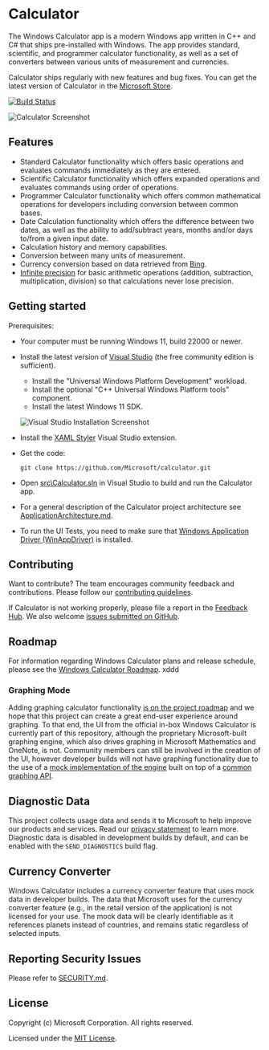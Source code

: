 # Calculator
The Windows Calculator app is a modern Windows app written in C++ and C# that ships pre-installed with Windows.
The app provides standard, scientific, and programmer calculator functionality, as well as a set of converters between various units of measurement and currencies.

Calculator ships regularly with new features and bug fixes. You can get the latest version of Calculator in the [Microsoft Store](https://www.microsoft.com/store/apps/9WZDNCRFHVN5).

[![Build Status](https://dev.azure.com/ms/calculator/_apis/build/status/Calculator-CI?branchName=main)](https://dev.azure.com/ms/calculator/_build/latest?definitionId=57&branchName=main)

  ![Calculator Screenshot](docs/Images/CalculatorScreenshot.png)

## Features
- Standard Calculator functionality which offers basic operations and evaluates commands immediately as they are entered.
- Scientific Calculator functionality which offers expanded operations and evaluates commands using order of operations.
- Programmer Calculator functionality which offers common mathematical operations for developers including conversion between common bases.
- Date Calculation functionality which offers the difference between two dates, as well as the ability to add/subtract years, months and/or days to/from a given input date.
- Calculation history and memory capabilities.
- Conversion between many units of measurement.
- Currency conversion based on data retrieved from [Bing](https://www.bing.com).
- [Infinite precision](https://en.wikipedia.org/wiki/Arbitrary-precision_arithmetic) for basic
  arithmetic operations (addition, subtraction, multiplication, division) so that calculations
  never lose precision.

## Getting started
Prerequisites:
- Your computer must be running Windows 11, build 22000 or newer.
- Install the latest version of [Visual Studio](https://developer.microsoft.com/en-us/windows/downloads) (the free community edition is sufficient).
  - Install the "Universal Windows Platform Development" workload.
  - Install the optional "C++ Universal Windows Platform tools" component.
  - Install the latest Windows 11 SDK.

  ![Visual Studio Installation Screenshot](docs/Images/VSInstallationScreenshot.png)
- Install the [XAML Styler](https://marketplace.visualstudio.com/items?itemName=TeamXavalon.XAMLStyler) Visual Studio extension.

- Get the code:
    ```
    git clone https://github.com/Microsoft/calculator.git
    ```

- Open [src\Calculator.sln](/src/Calculator.sln) in Visual Studio to build and run the Calculator app.
- For a general description of the Calculator project architecture see [ApplicationArchitecture.md](docs/ApplicationArchitecture.md).
- To run the UI Tests, you need to make sure that
  [Windows Application Driver (WinAppDriver)](https://github.com/microsoft/WinAppDriver/releases/latest)
  is installed.

## Contributing
Want to contribute? The team encourages community feedback and contributions. Please follow our [contributing guidelines](CONTRIBUTING.md).

If Calculator is not working properly, please file a report in the [Feedback Hub](https://insider.windows.com/en-us/fb/?contextid=130).
We also welcome [issues submitted on GitHub](https://github.com/Microsoft/calculator/issues).

## Roadmap
For information regarding Windows Calculator plans and release schedule, please see the [Windows Calculator Roadmap](docs/Roadmap.md).
xddd
### Graphing Mode
Adding graphing calculator functionality [is on the project roadmap](https://github.com/Microsoft/calculator/issues/338) and we hope that this project can create a great end-user experience around graphing. To that end, the UI from the official in-box Windows Calculator is currently part of this repository, although the proprietary Microsoft-built graphing engine, which also drives graphing in Microsoft Mathematics and OneNote, is not. Community members can still be involved in the creation of the UI, however developer builds will not have graphing functionality due to the use of a [mock implementation of the engine](/src/GraphingImpl/Mocks) built on top of a
[common graphing API](/src/GraphingInterfaces).

## Diagnostic Data
This project collects usage data and sends it to Microsoft to help improve our products and services.
Read our [privacy statement](https://go.microsoft.com/fwlink/?LinkId=521839) to learn more.
Diagnostic data is disabled in development builds by default, and can be enabled with the `SEND_DIAGNOSTICS`
build flag.

## Currency Converter
Windows Calculator includes a currency converter feature that uses mock data in developer builds. The data that
Microsoft uses for the currency converter feature (e.g., in the retail version of the application) is not licensed
for your use. The mock data will be clearly identifiable as it references planets instead of countries,
and remains static regardless of selected inputs.

## Reporting Security Issues
Please refer to [SECURITY.md](./SECURITY.md).

## License
Copyright (c) Microsoft Corporation. All rights reserved.

Licensed under the [MIT License](./LICENSE).

